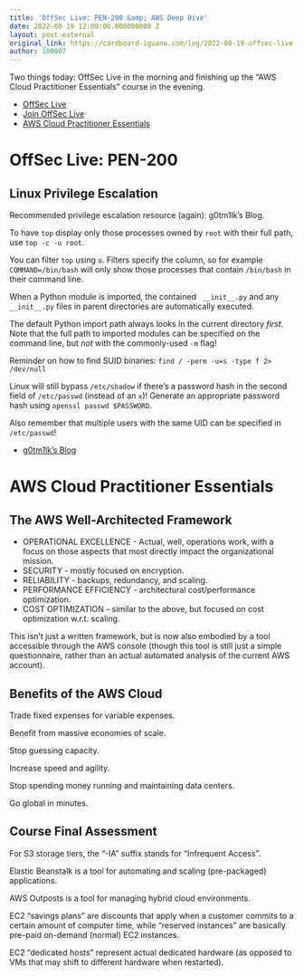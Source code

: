 ```yaml
---
title: 'OffSec Live: PEN-200 &amp; AWS Deep Dive'
date: 2022-08-19 12:00:00.000000000 Z
layout: post-external
original_link: https://cardboard-iguana.com/log/2022-08-19-offsec-live-pen-200-and-aws-deep-dive.html
author: 100007
---
```


Two things today: OffSec Live in the morning and finishing up the “AWS Cloud Practitioner Essentials” course in the evening.

- [OffSec Live](https://www.offensive-security.com/offsec/offsec-live/)
- [Join OffSec Live](https://learn.offensive-security.com/offsec-live-webinars)
- [AWS Cloud Practitioner Essentials](https://www.aws.training/learningobject/curriculum?id=27076)

# OffSec Live: PEN-200

## Linux Privilege Escalation

Recommended privilege escalation resource (again): g0tm1lk’s Blog.

To have `top` display only those processes owned by `root` with their full path, use `top -c -u root`.

You can filter `top` using `o`. Filters specify the column, so for example `COMMAND=/bin/bash` will only show those processes that contain `/bin/bash` in their command line.

When a Python module is imported, the contained ` __init__.py` and any ` __init__.py` files in parent directories are automatically executed.

The default Python import path always looks in the current directory _first_. Note that the full path to imported modules can be specified on the command line, but _not_ with the commonly-used `-m` flag!

Reminder on how to find SUID binaries: `find / -perm -u=s -type f 2> /dev/null`

Linux will still bypass `/etc/shadow` if there’s a password hash in the second field of `/etc/passwd` (instead of an `x`)! Generate an appropriate password hash using `openssl passwd $PASSWORD`.

Also remember that multiple users with the same UID can be specified in `/etc/passwd`!

- [g0tm1lk’s Blog](https://blog.g0tmi1k.com/)

# AWS Cloud Practitioner Essentials

## The AWS Well-Architected Framework

- OPERATIONAL EXCELLENCE - Actual, well, operations work, with a focus on those aspects that most directly impact the organizational mission.
- SECURITY - mostly focused on encryption.
- RELIABILITY - backups, redundancy, and scaling.
- PERFORMANCE EFFICIENCY - architectural cost/performance optimization.
- COST OPTIMIZATION - similar to the above, but focused on cost optimization w.r.t. scaling.

This isn’t just a written framework, but is now also embodied by a tool accessible through the AWS console (though this tool is still just a simple questionnaire, rather than an actual automated analysis of the current AWS account).

## Benefits of the AWS Cloud

Trade fixed expenses for variable expenses.

Benefit from massive economies of scale.

Stop guessing capacity.

Increase speed and agility.

Stop spending money running and maintaining data centers.

Go global in minutes.

## Course Final Assessment

For S3 storage tiers, the “-IA” suffix stands for “Infrequent Access”.

Elastic Beanstalk is a tool for automating and scaling (pre-packaged) applications.

AWS Outposts is a tool for managing hybrid cloud environments.

EC2 “savings plans” are discounts that apply when a customer commits to a certain amount of computer time, while “reserved instances” are basically pre-paid on-demand (normal) EC2 instances.

EC2 “dedicated hosts” represent actual dedicated hardware (as opposed to VMs that may shift to different hardware when restarted).

